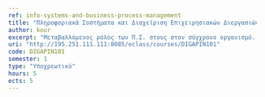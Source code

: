 ```yaml
---
ref: info-systems-and-business-process-management
title: "Πληροφοριακά Συστήματα και Διαχείριση Επιχειρησιακών Διεργασιών"
author: kour
excerpt: "Μεταβαλλόμενος ρόλος των Π.Σ. στους στον σύγχρονο οργανισμό. Πληροφοριακά συστήματα και διαχείριση εφοδιαστικής αλυσίδας (Supply Chain Management). Πληροφοριακά Συστήματα και διαχείριση πελατειακών σχέσεων (Customer Relationship Management). Χρήση Πληροφοριακών Συστημάτων σε λειτουργικό, διοικητικό και στρατηγικό επίπεδο. Ηλεκτρονικό επιχειρείν και η διαδικτυακή επιχείρηση. Σύγχρονα μοντέλα αξιοποίησης πληροφοριακών πόρων. Μοντελοποίηση επιχειρηματικών διεργασιών. Πληροφοριακά Συστήματα διαχείρισης δεδομένων και ροών εργασίας (Workflow and Document Management Systems). Εξορθολογισμός και αναδιοργάνωση επιχειρηματικών διεργασιών με τη βοήθεια των Π.Σ. Στρατηγικός Σχεδιασμός Π.Σ."
uri: "http://195.251.111.111:8085/eclass/courses/DIGAPIN101"
code: DIGAPIN101
semester: 1
type: "Υποχρεωτικό"
hours: 5
ects: 5
---
```


